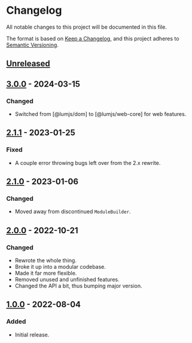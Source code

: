 # Changelog
All notable changes to this project will be documented in this file.

The format is based on [Keep a Changelog](https://keepachangelog.com/en/1.0.0/),
and this project adheres to [Semantic Versioning](https://semver.org/spec/v2.0.0.html).

## [Unreleased]

## [3.0.0] - 2024-03-15
### Changed
- Switched from [@lumjs/dom] to [@lumjs/web-core] for web features.

## [2.1.1] - 2023-01-25
### Fixed
- A couple error throwing bugs left over from the 2.x rewrite.

## [2.1.0] - 2023-01-06
### Changed
- Moved away from discontinued `ModuleBuilder`.

## [2.0.0] - 2022-10-21
### Changed
- Rewrote the whole thing.
- Broke it up into a modular codebase.
- Made it far more flexible.
- Removed unused and unfinished features.
- Changed the API a bit, thus bumping major version.

## [1.0.0] - 2022-08-04
### Added
- Initial release.

[Unreleased]: https://github.com/supernovus/lum.simple-loader.js/compare/v3.0.0...HEAD
[3.0.0]: https://github.com/supernovus/lum.simple-loader.js/compare/v2.1.1...v3.0.0
[2.1.1]: https://github.com/supernovus/lum.simple-loader.js/compare/v2.1.0...v2.1.1
[2.1.0]: https://github.com/supernovus/lum.simple-loader.js/compare/v2.0.0...v2.1.0
[2.0.0]: https://github.com/supernovus/lum.simple-loader.js/compare/v1.0.0...v2.0.0
[1.0.0]: https://github.com/supernovus/lum.simple-loader.js/releases/tag/v1.0.0
